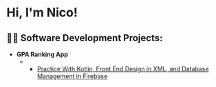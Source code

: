 <h1>Hi, I'm Nico! <br/>
<h2>👨‍💻 Software Development Projects:</h2>

- <b>GPA Ranking App</b>
  - - [Practice With Kotlin, Front End Design in XML, and Database Management in Firebase](https://github.com/joshmadakor1/Algorithms-Practice)

<!--
**joshmadakor1/joshmadakor1** is a ✨ _special_ ✨ repository because its `README.md` (this file) appears on your GitHub profile.

Here are some ideas to get you started:

- 🔭 I’m currently working on ...
- 🌱 I’m currently learning ...
- 👯 I’m looking to collaborate on ...
- 🤔 I’m looking for help with ...
- 💬 Ask me about ...
- 📫 How to reach me: ...
- 😄 Pronouns: ...
- ⚡ Fun fact: ...
-->
